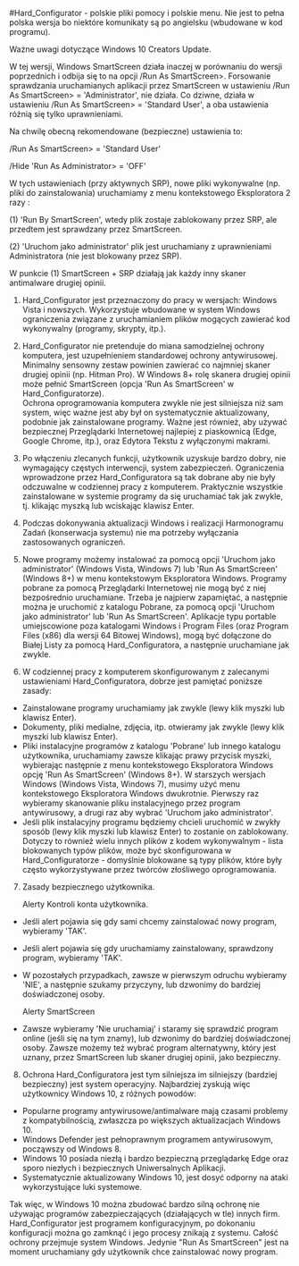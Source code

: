 #Hard_Configurator - polskie pliki pomocy i polskie menu. Nie jest to pełna polska wersja bo niektóre komunikaty są po angielsku (wbudowane w kod programu). 

Ważne uwagi dotyczące Windows 10 Creators Update.

W tej wersji, Windows SmartScreen działa inaczej w porównaniu do wersji poprzednich i odbija się to na opcji /Run As SmartScreen>. Forsowanie sprawdzania uruchamianych aplikacji przez SmartScreen w ustawieniu /Run As SmartScreen> = 'Administrator', nie działa. Co dziwne, działa w ustawieniu /Run As SmartScreen> = 'Standard User', a oba ustawienia różnią się tylko uprawnieniami.

Na chwilę obecną rekomendowane (bezpieczne) ustawienia to: 

/Run As SmartScreen> = 'Standard User'

/Hide 'Run As Administrator> = 'OFF'

W tych ustawieniach (przy aktywnych SRP), nowe pliki wykonywalne (np. pliki do zainstalowania) uruchamiamy z menu kontekstowego Eksploratora 2 razy :

(1) 'Run By SmartScreen', wtedy plik zostaje zablokowany przez SRP, ale przedtem jest sprawdzany przez SmartScreen.

(2) 'Uruchom jako administrator' plik jest uruchamiany z uprawnieniami Administratora (nie jest blokowany przez SRP).

W punkcie (1) SmartScreen + SRP działają jak każdy inny skaner antimalware drugiej opinii. 


1. Hard_Configurator jest przeznaczony do pracy w wersjach: Windows Vista i nowszych. Wykorzystuje wbudowane w system Windows ograniczenia związane z uruchamianiem plików mogących zawierać kod wykonywalny (programy, skrypty, itp.). 
 
2. Hard_Configurator nie pretenduje do miana samodzielnej ochrony komputera, jest uzupełnieniem standardowej ochrony antywirusowej. Minimalny sensowny zestaw powinien zawierać co najmniej skaner drugiej opinii (np. Hitman Pro). W Windows 8+ rolę skanera drugiej opinii może pełnić SmartScreen (opcja 'Run As SmartScreen' w Hard_Configuratorze).  
Ochrona oprogramowania komputera zwykle nie jest silniejsza niż sam system, więc ważne jest aby był on systematycznie aktualizowany, podobnie jak zainstalowane programy. 
Ważne jest również, aby używać bezpiecznej Przeglądarki Internetowej najlepiej z piaskownicą (Edge, Google Chrome, itp.), oraz Edytora Tekstu z wyłączonymi makrami. 

3. Po włączeniu zlecanych funkcji, użytkownik uzyskuje bardzo dobry, nie wymagający częstych interwencji, system zabezpieczeń. Ograniczenia wprowadzone przez Hard_Configuratora są tak dobrane aby nie były odczuwalne w codziennej pracy z komputerem. Praktycznie wszystkie zainstalowane w systemie programy da się uruchamiać tak jak zwykle, tj. klikając myszką lub wciskając klawisz Enter.  

4. Podczas dokonywania aktualizacji Windows i realizacji Harmonogramu Zadań (konserwacja systemu) nie ma potrzeby wyłączania zastosowanych ograniczeń. 
 
5. Nowe programy możemy instalować za pomocą opcji 'Uruchom jako administrator' (Windows Vista, Windows 7) lub 'Run As SmartScreen' (Windows 8+) w menu kontekstowym Eksploratora Windows. Programy pobrane za pomocą Przeglądarki Internetowej nie mogą być z niej bezpośrednio uruchamiane. Trzeba je najpierw zapamiętać, a następnie można je uruchomić z katalogu Pobrane, za pomocą opcji 'Uruchom jako administrator' lub 'Run As SmartScreen'. Aplikacje typu portable umiejscowione poza katalogami Windows i Program Files (oraz Program Files (x86) dla wersji 64 Bitowej Windows), mogą być dołączone do Białej Listy za pomocą Hard_Configuratora, a następnie uruchamiane jak zwykle.  

6. W codziennej pracy z komputerem skonfigurowanym z zalecanymi ustawieniami Hard_Configuratora, dobrze jest pamiętać poniższe zasady: 
* Zainstalowane programy uruchamiamy jak zwykle (lewy klik myszki lub klawisz Enter). 
* Dokumenty, pliki medialne, zdjęcia, itp. otwieramy jak zwykle (lewy klik myszki lub klawisz Enter). 
* Pliki instalacyjne programów z katalogu 'Pobrane' lub innego katalogu użytkownika, uruchamiamy zawsze klikając prawy przycisk myszki, wybierając następnie z menu kontekstowego Eksploratora Windows opcję 'Run As SmartScreen' (Windows 8+). W starszych wersjach Windows (Windows Vista, Windows 7), musimy użyć menu kontekstowego Eksploratora Windows dwukrotnie. Pierwszy raz wybieramy skanowanie pliku instalacyjnego przez program antywirusowy, a drugi raz aby wybrać 'Uruchom jako administrator'. 
* Jeśli plik instalacyjny programu będziemy chcieli uruchomić w zwykły sposób (lewy klik myszki lub klawisz Enter) to zostanie on zablokowany. Dotyczy to również wielu innych plików z kodem wykonywalnym - lista blokowanych typów plików, może być skonfigurowana w Hard_Configuratorze - domyślnie blokowane są typy plików, które były często wykorzystywane przez twórców złośliwego oprogramowania. 

7. Zasady bezpiecznego użytkownika.  

   Alerty Kontroli konta użytkownika. 
* Jeśli alert pojawia się gdy sami chcemy zainstalować nowy program, wybieramy 'TAK'. 
* Jeśli alert pojawia się gdy uruchamiamy zainstalowany, sprawdzony program, wybieramy 'TAK'. 
* W pozostałych przypadkach, zawsze w pierwszym odruchu wybieramy 'NIE', a następnie szukamy przyczyny, lub dzwonimy do bardziej doświadczonej osoby. 

   Alerty SmartScreen 
* Zawsze wybieramy 'Nie uruchamiaj' i staramy się sprawdzić program online (jeśli się na tym znamy), lub dzwonimy do bardziej doświadczonej osoby. Zawsze możemy też wybrać program alternatywny, który jest uznany, przez SmartScreen lub skaner drugiej opinii, jako bezpieczny. 

8. Ochrona Hard_Configuratora jest tym silniejsza im silniejszy (bardziej bezpieczny) jest system operacyjny. Najbardziej zyskują więc użytkownicy Windows 10, z różnych powodów:
* Popularne programy antywirusowe/antimalware mają czasami problemy z kompatybilnością, zwłaszcza po większych aktualizacjach Windows 10. 
* Windows Defender jest pełnoprawnym programem antywirusowym, począwszy od Windows 8. 
* Windows 10 posiada niezłą i bardzo bezpieczną przeglądarkę Edge oraz sporo niezłych i bezpiecznych Uniwersalnych Aplikacji.
* Systematycznie aktualizowany Windows 10, jest dosyć odporny na ataki wykorzystujące luki systemowe.

Tak więc, w Windows 10 można zbudować bardzo silną ochronę nie używając programów zabezpieczających (działających w tle) innych firm.
Hard_Configurator jest programem konfiguracyjnym, po dokonaniu konfiguracji można go zamknąć i jego procesy znikają z systemu. Całość ochrony przejmuje system Windows. Jedynie "Run As SmartScreen" jest na moment uruchamiany gdy użytkownik chce zainstalować nowy program.
